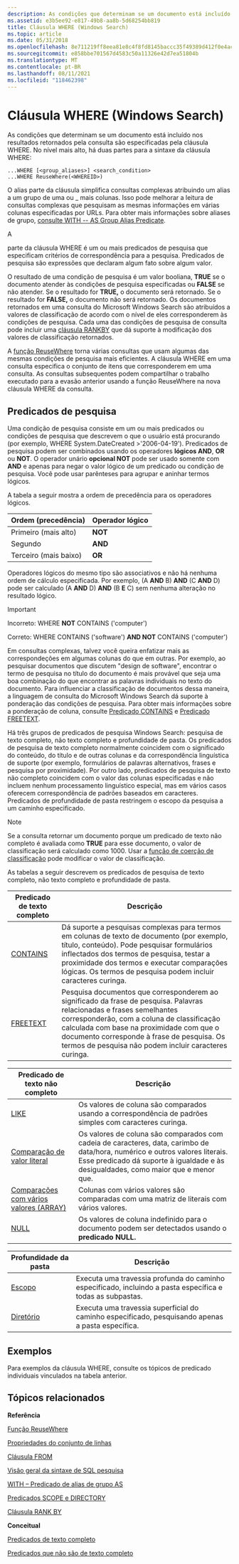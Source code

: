 ```yaml
---
description: As condições que determinam se um documento está incluído nos resultados retornados pela consulta são especificadas pela cláusula WHERE.
ms.assetid: e3b5ee92-e817-49b8-aa8b-5d68254bb819
title: Cláusula WHERE (Windows Search)
ms.topic: article
ms.date: 05/31/2018
ms.openlocfilehash: 8e711219ff8eea81e8c4f8fd8145baccc35f49389d412f0e4ac088aa06666643
ms.sourcegitcommit: e858bbe701567d4583c50a11326e42d7ea51804b
ms.translationtype: MT
ms.contentlocale: pt-BR
ms.lasthandoff: 08/11/2021
ms.locfileid: "118462398"
---
```

# <a name="where-clause-windows-search"></a>Cláusula WHERE (Windows Search)

As condições que determinam se um documento está incluído nos resultados retornados pela consulta são especificadas pela cláusula WHERE. No nível mais alto, há duas partes para a sintaxe da cláusula WHERE:


```
...WHERE [<group_aliases>] <search_condition>
...WHERE ReuseWhere(<WHEREID>)
```



O alias <grupo opcional> parte da cláusula simplifica consultas complexas atribuindo um alias a um grupo de uma ou \_ mais colunas. Isso pode melhorar a leitura de consultas complexas que pesquisam as mesmas informações em várias colunas especificadas por URLs. Para obter mais informações sobre aliases de grupo, [consulte WITH -- AS Group Alias Predicate](-search-sql-with-as.md).

A <search condition> parte da cláusula WHERE é um ou mais predicados de pesquisa que especificam critérios de correspondência para a pesquisa. Predicados de pesquisa são expressões que declaram algum fato sobre algum valor.

O resultado de uma condição de pesquisa é um valor booliana, **TRUE** se o documento atender às condições de pesquisa especificadas ou **FALSE** se não atender. Se o resultado for **TRUE,** o documento será retornado. Se o resultado for **FALSE,** o documento não será retornado. Os documentos retornados em uma consulta do Microsoft Windows Search são atribuídos a valores de classificação de acordo com o nível de eles corresponderem às condições de pesquisa. Cada uma das condições de pesquisa de consulta pode incluir uma [cláusula RANKBY](-search-sql-rankby.md) que dá suporte à modificação dos valores de classificação retornados.

A [função ReuseWhere](-search-sql-reusewhere.md) torna várias consultas que usam algumas das mesmas condições de pesquisa mais eficientes. A cláusula WHERE em uma consulta especifica o conjunto de itens que corresponderem em uma consulta. As consultas subsequentes podem compartilhar o trabalho executado para a evasão anterior usando a função ReuseWhere na nova cláusula WHERE da consulta.

## <a name="search-predicates"></a>Predicados de pesquisa

Uma condição de pesquisa consiste em um ou mais predicados ou condições de pesquisa que descrevem o que o usuário está procurando (por exemplo, WHERE System.DateCreated >'2006-04-19'). Predicados de pesquisa podem ser combinados usando os operadores **lógicos AND**, **OR** ou **NOT**. O operador unário **opcional NOT** pode ser usado somente com **AND** e apenas para negar o valor lógico de um predicado ou condição de pesquisa. Você pode usar parênteses para agrupar e aninhar termos lógicos.

A tabela a seguir mostra a ordem de precedência para os operadores lógicos.



| Ordem (precedência) | Operador lógico |
|--------------------|------------------|
| Primeiro (mais alto)    | **NOT**          |
| Segundo             | **AND**          |
| Terceiro (mais baixo)     | **OR**           |



 

Operadores lógicos do mesmo tipo são associativos e não há nenhuma ordem de cálculo especificada. Por exemplo, (A **AND** B) **AND** (C **AND** D) pode ser calculado (A **AND** D) **AND** (B **E** C) sem nenhuma alteração no resultado lógico.

> [!IMPORTANT]
>
> Incorreto: WHERE **NOT** CONTAINS ('computer')
>
> Correto: WHERE CONTAINS ('software') **AND NOT** CONTAINS ('computer')

 

Em consultas complexas, talvez você queira enfatizar mais as correspondeções em algumas colunas do que em outras. Por exemplo, ao pesquisar documentos que discutem "design de software", encontrar o termo de pesquisa no título do documento é mais provável que seja uma boa combinação do que encontrar as palavras individuais no texto do documento. Para influenciar a classificação de documentos dessa maneira, a linguagem de consulta do Microsoft Windows Search dá suporte à ponderação das condições de pesquisa. Para obter mais informações sobre a ponderação de coluna, consulte [Predicado CONTAINS](-search-sql-contains.md) e [Predicado FREETEXT](-search-sql-freetext.md).

Há três grupos de predicados de pesquisa Windows Search: pesquisa de texto completo, não texto completo e profundidade de pasta. Os predicados de pesquisa de texto completo normalmente coincidem com o significado do conteúdo, do título e de outras colunas e da correspondência linguística de suporte (por exemplo, formulários de palavras alternativos, frases e pesquisa por proximidade). Por outro lado, predicados de pesquisa de texto não completo coincidem com o valor das colunas especificadas e não incluem nenhum processamento linguístico especial, mas em vários casos oferecem correspondência de padrões baseados em caracteres. Predicados de profundidade de pasta restringem o escopo da pesquisa a um caminho especificado.

> [!Note]  
> Se a consulta retornar um documento porque um predicado de texto não completo é avaliada como **TRUE** para esse documento, o valor de classificação será calculado como 1000. Usar a [função de coerção de classificação](-search-sql-rankby.md) pode modificar o valor de classificação.

 

As tabelas a seguir descrevem os predicados de pesquisa de texto completo, não texto completo e profundidade de pasta.



| Predicado de texto completo                  | Descrição                                                                                                                                                                                                                                                      |
|--------------------------------------|------------------------------------------------------------------------------------------------------------------------------------------------------------------------------------------------------------------------------------------------------------------|
| [CONTAINS](-search-sql-contains.md) | Dá suporte a pesquisas complexas para termos em colunas de texto de documento (por exemplo, título, conteúdo). Pode pesquisar formulários inflectados dos termos de pesquisa, testar a proximidade dos termos e executar comparações lógicas. Os termos de pesquisa podem incluir caracteres curinga. |
| [FREETEXT](-search-sql-freetext.md) | Pesquisa documentos que corresponderem ao significado da frase de pesquisa. Palavras relacionadas e frases semelhantes corresponderão, com a coluna de classificação calculada com base na proximidade com que o documento corresponde à frase de pesquisa. Os termos de pesquisa não podem incluir caracteres curinga.  |



 



| Predicado de texto não completo                                                    | Descrição                                                                                                                                                                           |
|----------------------------------------------------------------------------|---------------------------------------------------------------------------------------------------------------------------------------------------------------------------------------|
| [LIKE](-search-sql-like.md)                                               | Os valores de coluna são comparados usando a correspondência de padrões simples com caracteres curinga.                                                                                                    |
| [Comparação de valor literal](-search-sql-literalvaluecomparison.md)         | Os valores de coluna são comparados com cadeia de caracteres, data, carimbo de data/hora, numérico e outros valores literais. Esse predicado dá suporte à igualdade e às desigualdades, como maior que e menor que. |
| [Comparações com vários valores (ARRAY)](-search-sql-multivaluedcomparisons.md) | Colunas com vários valores são comparadas com uma matriz de literais com vários valores.                                                                                                             |
| [NULL](-search-sql-null.md)                                               | Os valores de coluna indefinido para o documento podem ser detectados usando o **predicado NULL.**                                                                                    |



 



| Profundidade da pasta                             | Descrição                                                                                        |
|------------------------------------------|----------------------------------------------------------------------------------------------------|
| [Escopo](-search-sql-folderdepth.md)     | Executa uma travessia profunda do caminho especificado, incluindo a pasta específica e todas as subpastas. |
| [Diretório](-search-sql-folderdepth.md) | Executa uma travessia superficial do caminho especificado, pesquisando apenas a pasta específica.            |



 

## <a name="examples"></a>Exemplos

Para exemplos da cláusula WHERE, consulte os tópicos de predicado individuais vinculados na tabela anterior.

## <a name="related-topics"></a>Tópicos relacionados

<dl> <dt>

**Referência**
</dt> <dt>

[Função ReuseWhere](-search-sql-reusewhere.md)
</dt> <dt>

[Propriedades do conjunto de linhas](-search-sql-rowset-properties.md)
</dt> <dt>

[Cláusula FROM](-search-sql-from.md)
</dt> <dt>

[Visão geral da sintaxe de SQL pesquisa](-search-sql-ovwofsearchquery.md)
</dt> <dt>

[WITH – Predicado de alias de grupo AS](-search-sql-with-as.md)
</dt> <dt>

[Predicados SCOPE e DIRECTORY](-search-sql-folderdepth.md)
</dt> <dt>

[Cláusula RANK BY](-search-sql-rankby.md)
</dt> <dt>

**Conceitual**
</dt> <dt>

[Predicados de texto completo](-search-sql-fulltextpredicates.md)
</dt> <dt>

[Predicados que não são de texto completo](-search-sql-nonfulltextpredicates.md)
</dt> </dl>

 

 



